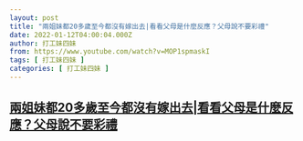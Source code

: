 ```yaml
---
layout: post
title: "兩姐妹都20多歲至今都沒有嫁出去|看看父母是什麼反應？父母說不要彩禮"
date: 2022-01-12T04:00:04.000Z
author: 打工妹四妹
from: https://www.youtube.com/watch?v=MOP1spmaskI
tags: [ 打工妹四妹 ]
categories: [ 打工妹四妹 ]
---
```

<!--1641960004000-->
[兩姐妹都20多歲至今都沒有嫁出去|看看父母是什麼反應？父母說不要彩禮](https://www.youtube.com/watch?v=MOP1spmaskI)
------

<div>

</div>
